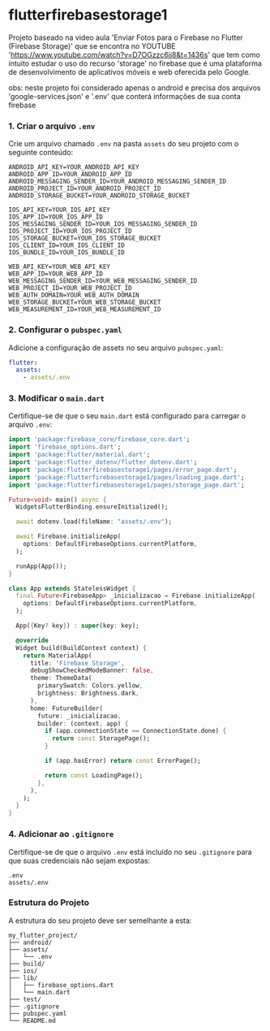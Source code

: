 # flutterfirebasestorage1

Projeto baseado na video aula 'Enviar Fotos para o Firebase no Flutter (Firebase Storage)' que se encontra no YOUTUBE 'https://www.youtube.com/watch?v=D7OGzzc6jj8&t=1436s' que tem como intuito estudar o uso do recurso 'storage' no firebase que é uma plataforma de desenvolvimento de aplicativos móveis e web oferecida pelo Google.

obs: neste projeto foi considerado apenas o android e precisa dos arquivos 'google-services.json' e '.env' que conterá informações de sua conta firebase

### 1. Criar o arquivo `.env`

Crie um arquivo chamado `.env` na pasta `assets` do seu projeto com o seguinte conteúdo:

```env
ANDROID_API_KEY=YOUR_ANDROID_API_KEY
ANDROID_APP_ID=YOUR_ANDROID_APP_ID
ANDROID_MESSAGING_SENDER_ID=YOUR_ANDROID_MESSAGING_SENDER_ID
ANDROID_PROJECT_ID=YOUR_ANDROID_PROJECT_ID
ANDROID_STORAGE_BUCKET=YOUR_ANDROID_STORAGE_BUCKET

IOS_API_KEY=YOUR_IOS_API_KEY
IOS_APP_ID=YOUR_IOS_APP_ID
IOS_MESSAGING_SENDER_ID=YOUR_IOS_MESSAGING_SENDER_ID
IOS_PROJECT_ID=YOUR_IOS_PROJECT_ID
IOS_STORAGE_BUCKET=YOUR_IOS_STORAGE_BUCKET
IOS_CLIENT_ID=YOUR_IOS_CLIENT_ID
IOS_BUNDLE_ID=YOUR_IOS_BUNDLE_ID

WEB_API_KEY=YOUR_WEB_API_KEY
WEB_APP_ID=YOUR_WEB_APP_ID
WEB_MESSAGING_SENDER_ID=YOUR_WEB_MESSAGING_SENDER_ID
WEB_PROJECT_ID=YOUR_WEB_PROJECT_ID
WEB_AUTH_DOMAIN=YOUR_WEB_AUTH_DOMAIN
WEB_STORAGE_BUCKET=YOUR_WEB_STORAGE_BUCKET
WEB_MEASUREMENT_ID=YOUR_WEB_MEASUREMENT_ID
```

### 2. Configurar o `pubspec.yaml`

Adicione a configuração de assets no seu arquivo `pubspec.yaml`:

```yaml
flutter:
  assets:
    - assets/.env
```

### 3. Modificar o `main.dart`

Certifique-se de que o seu `main.dart` está configurado para carregar o arquivo `.env`:

```dart
import 'package:firebase_core/firebase_core.dart';
import 'firebase_options.dart';
import 'package:flutter/material.dart';
import 'package:flutter_dotenv/flutter_dotenv.dart';
import 'package:flutterfirebasestorage1/pages/error_page.dart';
import 'package:flutterfirebasestorage1/pages/loading_page.dart';
import 'package:flutterfirebasestorage1/pages/storage_page.dart';

Future<void> main() async {
  WidgetsFlutterBinding.ensureInitialized();

  await dotenv.load(fileName: "assets/.env");

  await Firebase.initializeApp(
    options: DefaultFirebaseOptions.currentPlatform,
  );

  runApp(App());
}

class App extends StatelessWidget {
  final Future<FirebaseApp> _inicializacao = Firebase.initializeApp(
    options: DefaultFirebaseOptions.currentPlatform,
  );

  App({Key? key}) : super(key: key);

  @override
  Widget build(BuildContext context) {
    return MaterialApp(
      title: 'Firebase Storage',
      debugShowCheckedModeBanner: false,
      theme: ThemeData(
        primarySwatch: Colors.yellow,
        brightness: Brightness.dark,
      ),
      home: FutureBuilder(
        future: _inicializacao,
        builder: (context, app) {
          if (app.connectionState == ConnectionState.done) {
            return const StoragePage();
          }

          if (app.hasError) return const ErrorPage();

          return const LoadingPage();
        },
      ),
    );
  }
}
```

### 4. Adicionar ao `.gitignore`

Certifique-se de que o arquivo `.env` está incluído no seu `.gitignore` para que suas credenciais não sejam expostas:

```plaintext
.env
assets/.env
```

### Estrutura do Projeto

A estrutura do seu projeto deve ser semelhante a esta:

```
my_flutter_project/
├── android/
├── assets/
│   └── .env
├── build/
├── ios/
├── lib/
│   ├── firebase_options.dart
│   └── main.dart
├── test/
├── .gitignore
├── pubspec.yaml
└── README.md
``` 